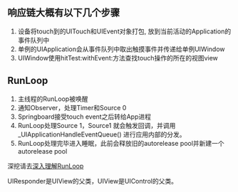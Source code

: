 ## 响应链大概有以下几个步骤

1. 设备将touch到的UITouch和UIEvent对象打包, 放到当前活动的Application的事件队列中
2. 单例的UIApplication会从事件队列中取出触摸事件并传递给单例UIWindow
3. UIWindow使用hitTest:withEvent:方法查找touch操作的所在的视图view
## RunLoop
1. 主线程的RunLoop被唤醒
2. 通知Observer，处理Timer和Source 0
3. Springboard接受touch event之后转给App进程
4. RunLoop处理Source 1，Source1 就会触发回调，并调用_UIApplicationHandleEventQueue() 进行应用内部的分发。
5. RunLoop处理完毕进入睡眠，此前会释放旧的autorelease pool并新建一个autorelease pool

深挖请去[深入理解RunLoop](http://blog.ibireme.com/2015/05/18/runloop/)

UIResponder是UIView的父类，UIView是UIControl的父类。
